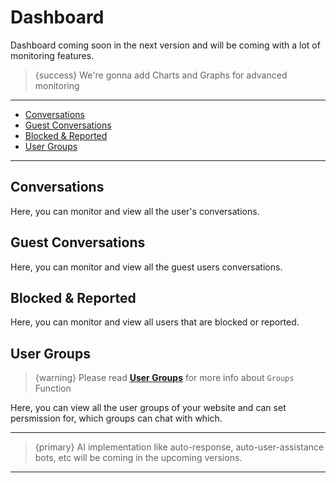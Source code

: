# Dashboard

Dashboard coming soon in the next version and will be coming with a lot of monitoring features.

> {success} We're gonna add Charts and Graphs for advanced monitoring

---

- [Conversations](#Conversations)
- [Guest Conversations](#Guest-Conversations)
- [Blocked & Reported](#Blocked-Reported)
- [User Groups](#User-Groups)

---

<a name="Conversations"></a>
## Conversations

Here, you can monitor and view all the user's conversations.


<a name="Guest-Conversations"></a>
## Guest Conversations

Here, you can monitor and view all the guest users conversations.


<a name="Blocked-Reported"></a>
## Blocked & Reported

Here, you can monitor and view all users that are blocked or reported.


<a name="User-Groups"></a>
## User Groups

>{warning} Please read **[User Groups](/{{route}}/{{version}}/features/user-groups)** for more info about `Groups` Function

Here, you can view all the user groups of your website and can set persmission for, which groups can chat with which.

---

>{primary} AI implementation like auto-response, auto-user-assistance bots, etc will be coming in the upcoming versions.

---